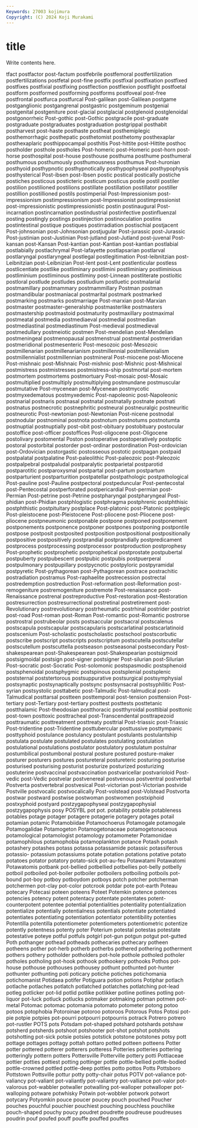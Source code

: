 ```yaml
---
Keywords: 27003 kojimura
Copyright: (C) 2024 Koji Murakami
---
```


# title

Write contents here.



tfact postfactor post-factum postfebrile postfemoral postfertilization
postfertilizations postfetal post-fine postfix postfixal postfixation postfixed postfixes postfixial postfixing
postflection postflexion postflight postfoetal postform postformed postforming postforms postfoveal post-free
postfrontal postfurca postfurcal Post-galilean post-Galilean postgame postganglionic postgangrenal postgastric postgeminum
postgenial postgenital postgeniture post-glacial postglacial postglenoid postglenoidal postgonorrheic Post-gothic post-Gothic
postgracile post-graduate postgraduate postgraduates postgraduation postgrippal posthabit postharvest post-haste posthaste
postheat posthemiplegic posthemorrhagic posthepatic posthetomist posthetomy posthexaplar posthexaplaric posthippocampal posthitis
Post-hittite post-Hittite posthoc postholder posthole postholes Post-homeric post-Homeric post-horn post-horse
posthospital post-house posthouse posthuma posthume posthumeral posthumous posthumously posthumousness posthumus
Post-huronian posthyoid posthypnotic posthypnotically posthypophyseal posthypophysis posthysterical Post-ibsen post-Ibsen postic
postical postically postiche postiches posticous posticteric posticum posticus postie postil
postiler postilion postilioned postilions postillate postillation postillator postiller postillion postillioned
postils postimperial Post-Impressionism post-impressionism postimpressionism post-Impressionist postimpressionist post-impressionistic postimpressionistic postin
postinaugural Post-incarnation postincarnation postindustrial postinfective postinfluenzal posting postingly postings postinjection
postinoculation postins postintestinal postique postiques postirradiation postischial postjacent Post-johnsonian post-Johnsonian
postjugular Post-jurassic post-Jurassic Post-justinian post-Justinian Post-jutland post-Jutland post-juvenal Post-kansan post-Kansan
Post-kantian post-Kantian post-kantian postlabial postlabially postlachrymal Post-lafayette postlapsarian postlarval postlaryngal
postlaryngeal postlegal postlegitimation Post-leibnitzian post-Leibnitzian post-Leibnizian Post-lent post-Lent postlenticular postless
postlicentiate postlike postliminary postlimini postliminiary postliminious postliminium postliminous postliminy post-Linnean
postliterate postloitic postloral postlude postludes postludium postluetic postmalarial postmamillary postmammary
postmammillary Postman postman postmandibular postmaniacal postmarital postmark postmarked postmarking postmarks
postmarriage Post-marxian post-Marxian postmaster postmaster-generalship postmasterlike postmasters postmastership postmastoid postmaturity
postmaxillary postmaximal postmeatal postmedia postmediaeval postmedial postmedian postmediastinal postmediastinum Post-medieval
postmedieval postmedullary postmeiotic postmen Post-mendelian post-Mendelian postmeningeal postmenopausal postmenstrual postmental
postmeridian postmeridional postmesenteric Post-mesozoic post-Mesozoic postmillenarian postmillenarianism postmillennial postmillennialism postmillennialist
postmillennian postmineral Post-miocene post-Miocene Post-mishnaic post-Mishnaic Post-mishnic post-Mishnic post-Mishnical postmistress
postmistresses postmistress-ship postmortal post-mortem postmortem postmortems postmortuary Post-mosaic post-Mosaic postmultiplied
postmultiply postmultiplying postmundane postmuscular postmutative Post-mycenean post-Mycenean postmycotic postmyxedematous postmyxedemic
Post-napoleonic post-Napoleonic postnarial postnaris postnasal postnatal postnatally postnate postnati postnatus
postnecrotic postnephritic postneural postneuralgic postneuritic postneurotic Post-newtonian post-Newtonian Post-nicene postnodal
postnodular postnominal postnota postnotum postnotums postnotumta postnuptial postnuptially post-obit post-obituary
postobituary postocular postoffice post-officer postoffices Post-oligocene post-Oligocene postolivary postomental Poston
postoperative postoperatively postoptic postoral postorbital postorder post-ordinar postordination Post-ordovician post-Ordovician
postorgastic postosseous postotic postpagan postpaid postpalatal postpalatine Post-paleolithic Post-paleozoic post-Paleozoic
postpalpebral postpaludal postparalytic postparietal postparotid postparotitic postparoxysmal postpartal post-partum postpartum
postparturient postparturition postpatellar postpathologic postpathological Post-pauline post-Pauline postpectoral postpeduncular Post-pentecostal
post-Pentecostal postperforated postpericardial Post-permian post-Permian Post-petrine post-Petrine postpharyngal postpharyngeal Post-phidian
post-Phidian postphlogistic postphragma postphrenic postphthisic postphthistic postpituitary postplace Post-platonic post-Platonic
postplegic Post-pleistocene post-Pleistocene Post-pliocene post-Pliocene post-pliocene postpneumonic postponable postpone postponed
postponement postponements postponence postponer postpones postponing postpontile postpose postposit postposited
postposition postpositional postpositionally postpositive postpositively postprandial postprandially postpredicament postprocess postprocessing
postprocessor postproduction postprophesy Post-prophetic postprophetic postprophetical postprostate postpubertal postpuberty postpubescent
postpubic postpubis postpuerperal postpulmonary postpupillary postpycnotic postpyloric postpyramidal postpyretic Post-pythagorean
post-Pythagorean postrace postrachitic postradiation postramus Post-raphaelite postrecession postrectal postredemption postreduction
Post-reformation post-Reformation post-remogeniture postremogeniture postremote Post-renaissance post-Renaissance postrenal postreproductive Post-restoration
post-Restoration postresurrection postresurrectional postretinal postretirement post-Revolutionary postrevolutionary postrheumatic postrhinal postrider
postriot post-road Post-roman post-Roman Post-romantic post-Romantic postrorse postrostral postrubeolar posts
postsaccular postsacral postscalenus postscapula postscapular postscapularis postscarlatinal postscarlatinoid postscenium Post-scholastic
postscholastic postschool postscorbutic postscribe postscript postscripts postscriptum postscutella postscutellar postscutellum
postscuttella postseason postseasonal postsecondary Post-shakespearean post-Shakespearean post-Shakespearian postsigmoid postsigmoidal postsign
post-signer postsigner Post-silurian post-Silurian Post-socratic post-Socratic Post-solomonic postspasmodic postsphenoid postsphenoidal
postsphygmic postspinous postsplenial postsplenic poststernal poststertorous postsuppurative postsurgical postsymphysial postsynaptic
postsynaptically postsync postsynsacral postsyphilitic Post-syrian postsystolic posttabetic post-Talmudic Post-talmudical post-Talmudical
posttarsal postteen posttemporal post-tension posttension Post-tertiary post-Tertiary post-tertiary posttest posttests
posttetanic postthalamic Post-theodosian postthoracic postthyroidal posttibial posttonic post-town posttoxic posttracheal
post-Transcendental posttrapezoid posttraumatic posttreatment posttreaty posttrial Post-triassic post-Triassic Post-tridentine post-Tridentine
posttubercular posttussive posttympanic posttyphoid postulance postulancy postulant postulants postulantship postulata
postulate postulated postulates postulating postulation postulational postulations postulator postulatory postulatum
postulnar postumbilical postumbonal postural posture postured posture-maker posturer posturers postures
postureteral postureteric posturing posturise posturised posturising posturist posturize posturized posturizing
postuterine postvaccinal postvaccination postvaricellar postvarioloid Post-vedic post-Vedic postvelar postvenereal postvenous
postventral postverbal Postverta postvertebral postvesical Post-victorian post-Victorian postvide Postville postvocalic
postvocalically Post-volstead post-Volstead Postvorta postwar postward postwise postwoman postwomen postxiphoid
postxyphoid postyard postzygapophyseal postzygapophysial postzygapophysis posy POSYBL pot pot. potability
potable potableness potables potage potager potagere potagerie potagery potages potail
potamian potamic Potamobiidae Potamochoerus Potamogale potamogale Potamogalidae Potamogeton Potamogetonaceae potamogetonaceous
potamological potamologist potamology potamometer Potamonidae potamophilous potamophobia potamoplankton potance Potash
potash potashery potashes potass potassa potassamide potassic potassiferous potassio- potassium
potassiums potate potation potations potative potato potatoes potator potatory potato-sick
pot-au-feu Potawatami Potawatomi Potawatomis potbank pot-bellied potbellied potbellies pot-belly potbelly
potboil potboiled pot-boiler potboiler potboilers potboiling potboils pot-bound pot-boy potboy
potboydom potboys potch potcher potcherman potchermen pot-clay pot-color potcrook potdar
pote pot-earth Poteau potecary Potecasi poteen poteens Poteet Potemkin potence
potences potencies potency potent potentacy potentate potentates potent-counterpotent potentee potential
potentialities potentiality potentialization potentialize potentially potentialness potentials potentiate potentiated potentiates
potentiating potentiation potentiator potentibility potenties Potentilla potentilla potentiometer potentiometers potentiometric
potentize potently potentness potenty poter Poterium potestal potestas potestate potestative
poteye potful potfuls potgirl pot-gun potgun potgut pot-gutted Poth pothanger
pothead potheads pothecaries pothecary potheen potheens pother pot-herb potherb potherbs
pothered pothering potherment pothers pothery potholder potholders pot-hole pothole potholed
potholer potholes potholing pot-hook pothook pothookery pothooks Pothos pot-house pothouse
pothouses pothousey pothunt pothunted pot-hunter pothunter pothunting poti poticary potiche
potiches potichomania potichomanist Potidaea potifer Potiguara potion potions Potiphar potlach
potlache potlaches potlatch potlatched potlatches potlatching pot-lead potleg potlicker pot-lid
potlid potlike potlikker potline potlines potling pot-liquor pot-luck potluck potlucks
potmaker potmaking potman potmen pot-metal Potomac potomac potomania potomato potometer
potong potoo potoos potophobia Potoroinae potoroo potoroos Potorous Potos Potosi
pot-pie potpie potpies pot-pourri potpourri potpourris potrack Potrero potrero pot-rustler
POTS pots Potsdam pot-shaped potshard potshards potshaw potsherd potsherds potshoot
potshooter pot-shot potshot potshots potshotting pot-sick potsie potsies potstick potstone
potstones potsy pott pottage pottages pottagy pottah pottaro potted potteen
potteens Potter potter pottered potterer potterers potteress Potteries potteries pottering
potteringly pottern potters Pottersville Potterville pottery potti Pottiaceae pottier potties
pottiest potting pottinger pottle pottle-bellied pottle-bodied pottle-crowned pottled pottle-deep pottles
potto pottos Potts Pottsboro Pottstown Pottsville pottur potty potty-chair potus
POTV pot-valiance pot-valiancy pot-valiant pot-valiantly pot-valiantry pot-valliance pot-valor pot-valorous pot-wabbler
potwaller potwalling pot-walloper potwalloper pot-walloping potware potwhisky Potwin pot-wobbler potwork
potwort potycary Potyomkin pouce poucer poucey pouch pouched Poucher pouches
pouchful pouchier pouchiest pouching pouchless pouchlike pouch-shaped pouchy poucy poudret
poudrette poudreuse poudreuses poudrin pouf poufed pouff pouffe pouffed pouffes
